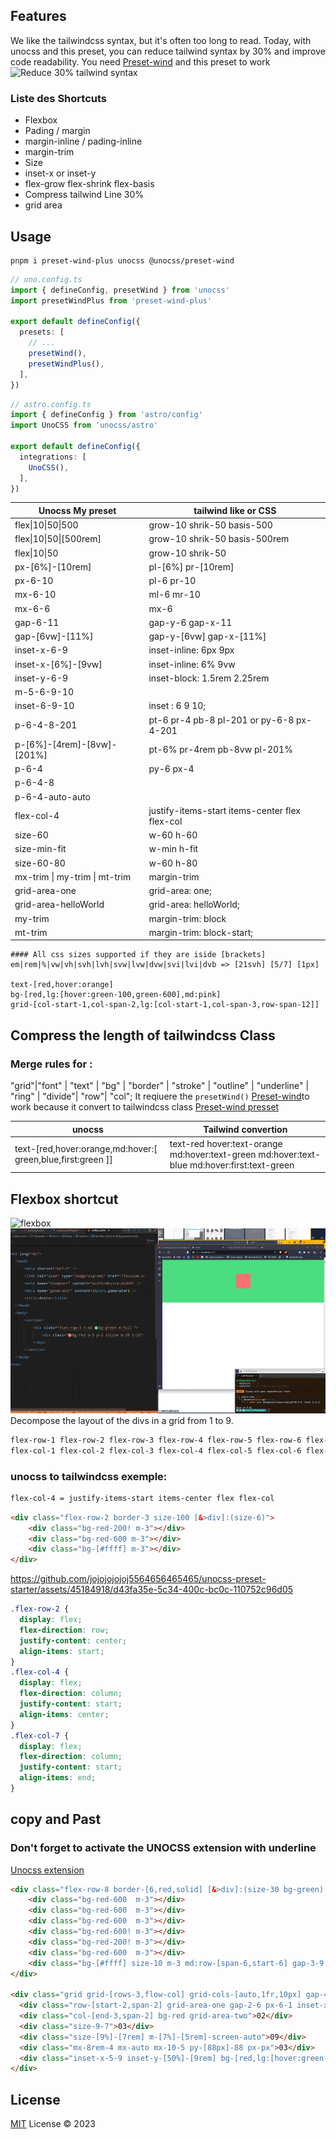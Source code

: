 ## Features

We like the tailwindcss syntax, but it's often too long to read. Today, with unocss and this preset, you can reduce tailwind syntax by 30% and improve code readability.
You need [Preset-wind](https://www.npmjs.com/package/@unocss/preset-wind) and this preset to work
![Reduce 30% tailwind syntax](https://github.com/jojojojojoj5564656465465/unocss-preset-starter/assets/45184918/efb0180e-38f5-4360-89f5-92b646995de1)

### Liste des Shortcuts
- Flexbox
- Pading / margin
- margin-inline / pading-inline
- margin-trim
- Size
- inset-x or inset-y
- flex-grow flex-shrink flex-basis
- Compress tailwind Line 30%
- grid area

## Usage
```shell
pnpm i preset-wind-plus unocss @unocss/preset-wind
```

```ts
// uno.config.ts
import { defineConfig, presetWind } from 'unocss'
import presetWindPlus from 'preset-wind-plus'

export default defineConfig({
  presets: [
    // ...
    presetWind(),
    presetWindPlus(),
  ],
})
```
```ts
// astro.config.ts
import { defineConfig } from 'astro/config'
import UnoCSS from 'unocss/astro'

export default defineConfig({
  integrations: [
    UnoCSS(),
  ],
})
```
| Unocss My preset              | tailwind like or CSS                           |
|-------------------------------|------------------------------------------------|
| flex\|10\|50\|500             | grow-10 shrik-50 basis-500                     |
| flex\|10\|50\|[500rem]        | grow-10 shrik-50 basis-500rem                  |
| flex\|10\|50                  | grow-10 shrik-50                               |
| px-[6%]-[10rem]               | pl-[6%] pr-[10rem]                             |
| px-6-10                       | pl-6 pr-10                                     |
| mx-6-10                       | ml-6 mr-10                                     |
| mx-6-6                        | mx-6                                           |
| gap-6-11                      | gap-y-6 gap-x-11                               |
| gap-[6vw]-[11%]               | gap-y-[6vw] gap-x-[11%]                        |
| inset-x-6-9                   | inset-inline: 6px 9px                          |
| inset-x-[6%]-[9vw]            | inset-inline: 6% 9vw                           |
| inset-y-6-9                   | inset-block: 1.5rem 2.25rem                    |
| m-5-6-9-10                    |                                                |
| inset-6-9-10                  |  inset : 6 9 10;                               |
| p-6-4-8-201                   | pt-6 pr-4 pb-8 pl-201 or py-6-8 px-4-201       |
| p-[6%]-[4rem]-[8vw]-[201%]    | pt-6% pr-4rem pb-8vw pl-201%                   |
| p-6-4                         | py-6 px-4                                      |
| p-6-4-8                       |                                                |
| p-6-4-auto-auto               |                                                |
| flex-col-4                    | justify-items-start items-center flex flex-col |
| size-60                       | w-60 h-60                                      |
| size-min-fit                  | w-min h-fit                                    |
| size-60-80                    | w-60 h-80                                      |
| mx-trim \| my-trim \| mt-trim | margin-trim                                    |
| grid-area-one                 | grid-area: one;                                |
| grid-area-helloWorld          | grid-area: helloWorld;                         |
| my-trim                       | margin-trim: block                             |
| mt-trim                       | margin-trim: block-start;                      |

```
#### All css sizes supported if they are iside [brackets]
em|rem|%|vw|vh|svh|lvh|svw|lvw|dvw|svi|lvi|dvb => [21svh] [5/7] [1px]

text-[red,hover:orange]
bg-[red,lg:[hover:green-100,green-600],md:pink]
grid-[col-start-1,col-span-2,lg:[col-start-1,col-span-3,row-span-12]]

```
## Compress the length of tailwindcss Class
### Merge rules for :
"grid"|"font" | "text" | "bg" | "border" | "stroke" | "outline" | "underline" | "ring" | "divide"| "row"| "col";
It reqiuere the ```presetWind()``` [Preset-wind](https://www.npmjs.com/package/@unocss/preset-wind)to work because it convert to tailwindcss class
[Preset-wind presset](https://www.npmjs.com/package/@unocss/preset-wind)

| unocss                                                      | Tailwind convertion                                                                         |
|-------------------------------------------------------------|---------------------------------------------------------------------------------------------|
| text-[red,hover:orange,md:hover:[ green,blue,first:green ]] | text-red hover:text-orange md:hover:text-green md:hover:text-blue md:hover:first:text-green |

## Flexbox shortcut
![flexbox](https://github.com/jojojojojoj5564656465465/unocss-preset-starter/assets/45184918/f498deac-e3b2-40b0-96f6-a73c37f85553)
![Flexbox](doc/flexbox-unocss.gif)
Decompose the layout of the divs in a grid from 1 to 9.

```md
flex-row-1 flex-row-2 flex-row-3 flex-row-4 flex-row-5 flex-row-6 flex-row-7 flex-row-8 flex-row-9
flex-col-1 flex-col-2 flex-col-3 flex-col-4 flex-col-5 flex-col-6 flex-col-7 flex-col-8 flex-col-9
```
### unocss to tailwindcss exemple:
```md
flex-col-4 = justify-items-start items-center flex flex-col
```
```html
<div class="flex-row-2 border-3 size-100 [&>div]:(size-6)">
	<div class="bg-red-200! m-3"></div>
	<div class="bg-red-600 m-3"></div>
	<div class="bg-[#ffff] m-3"></div>
</div>
```

https://github.com/jojojojojoj5564656465465/unocss-preset-starter/assets/45184918/d43fa35e-5c34-400c-bc0c-110752c96d05

```css
.flex-row-2 {
  display: flex;
  flex-direction: row;
  justify-content: center;
  align-items: start;
}
.flex-col-4 {
  display: flex;
  flex-direction: column;
  justify-content: start;
  align-items: center;
}
.flex-col-7 {
  display: flex;
  flex-direction: column;
  justify-content: start;
  align-items: end;
}
```
## copy and Past
### Don't forget to activate the UNOCSS extension with underline
[Unocss extension](https://marketplace.visualstudio.com/items?itemName=antfu.unocss)
```html
<div class="flex-row-8 border-[6,red,solid] [&>div]:(size-30 bg-green)  grid-[col-span-1,col-start-2]">
	<div class="bg-red-600  m-3"></div>
	<div class="bg-red-600  m-3"></div>
	<div class="bg-red-600  m-3"></div>
	<div class="bg-red-600! m-3"></div>
	<div class="bg-red-200! m-3"></div>
	<div class="bg-red-600 	m-3"></div>
	<div class="bg-[#ffff] size-10 m-3 md:row-[span-6,start-6] gap-3-9 flex|1|20|50%"></div>
</div>

<div class="grid grid-[rows-3,flow-col] grid-cols-[auto,1fr,10px] gap-4 px-[6rem]-[8em]">
  <div class="row-[start-2,span-2] grid-area-one gap-2-6 px-6-1 inset-x-4 p-[16rem]-16-auto-full">01</div>
  <div class="col-[end-3,span-2] bg-red grid-area-two">02</div>
  <div class="size-9-7">03</div>
  <div class="size-[9%]-[7rem] m-[7%]-[5rem]-screen-auto">09</div>
  <div class="mx-8rem-4 mx-auto mx-10-5 py-[88px]-88 px-px">03</div>
  <div class="inset-x-5-9 inset-y-[50%]-[9rem] bg-[red,lg:[hover:green-100,green-600],md:pink]">03</div>
</div>

```

## License

[MIT](./LICENSE) License © 2023
